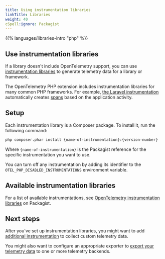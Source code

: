 ```yaml
---
title: Using instrumentation libraries
linkTitle: Libraries
weight: 40
cSpell:ignore: Packagist
---
```


{{% languages/libraries-intro "php" %}}

## Use instrumentation libraries

If a library doesn't include OpenTelemetry support, you can use
[instrumentation libraries](/docs/specs/otel/glossary/#instrumentation-library)
to generate telemetry data for a library or framework.

The OpenTelemetry PHP extension includes instrumentation libraries for many
common PHP frameworks. For example,
[the Laravel instrumentation](https://github.com/open-telemetry/opentelemetry-php-contrib/tree/main/src/Instrumentation/Laravel)
automatically creates [spans](/docs/concepts/signals/traces/#spans) based on the
application activity.

## Setup

Each instrumentation library is a Composer package. To install it, run the
following command:

```sh
php composer.phar install {name-of-instrumentation}:{version-number}
```

Where `{name-of-instrumentation}` is the Packagist reference for the specific
instrumentation you want to use.

You can turn off any instrumentation by adding its identifier to the
`OTEL_PHP_DISABLED_INSTRUMENTATIONS` environment variable.

## Available instrumentation libraries

For a list of available instrumentations, see
[OpenTelemetry instrumentation libraries](https://packagist.org/search/?query=open-telemetry&tags=instrumentation)
on Packagist.

## Next steps

After you've set up instrumentation libraries, you might want to add
[additional instrumentation](/docs/languages/php/instrumentation) to collect
custom telemetry data.

You might also want to configure an appropriate exporter to
[export your telemetry data](/docs/languages/php/exporters) to one or more
telemetry backends.
